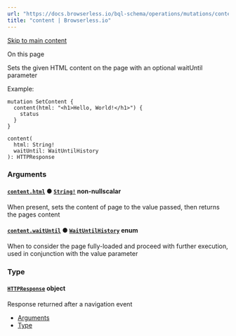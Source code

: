 ```yaml
---
url: "https://docs.browserless.io/bql-schema/operations/mutations/content"
title: "content | Browserless.io"
---
```


[Skip to main content](https://docs.browserless.io/bql-schema/operations/mutations/content#__docusaurus_skipToContent_fallback)

On this page

Sets the given HTML content on the page with an optional waitUntil parameter

Example:

```codeBlockLines_p187
mutation SetContent {
  content(html: "<h1>Hello, World!</h1>") {
    status
  }
}

```

```codeBlockLines_p187
content(
  html: String!
  waitUntil: WaitUntilHistory
): HTTPResponse

```

### Arguments [​](https://docs.browserless.io/bql-schema/operations/mutations/content\#arguments "Direct link to Arguments")

#### [`content.html`](https://docs.browserless.io/bql-schema/operations/mutations/content\#) ● [`String!`](https://docs.browserless.io/bql-schema/types/scalars/string) non-nullscalar [​](https://docs.browserless.io/bql-schema/operations/mutations/content\#contenthtmlstring-- "Direct link to contenthtmlstring--")

When present, sets the content of page to the value passed, then returns the pages content

#### [`content.waitUntil`](https://docs.browserless.io/bql-schema/operations/mutations/content\#) ● [`WaitUntilHistory`](https://docs.browserless.io/bql-schema/types/enums/wait-until-history) enum [​](https://docs.browserless.io/bql-schema/operations/mutations/content\#contentwaituntilwaituntilhistory- "Direct link to contentwaituntilwaituntilhistory-")

When to consider the page fully-loaded and proceed with further execution, used in conjunction with the value parameter

### Type [​](https://docs.browserless.io/bql-schema/operations/mutations/content\#type "Direct link to Type")

#### [`HTTPResponse`](https://docs.browserless.io/bql-schema/types/objects/httpresponse) object [​](https://docs.browserless.io/bql-schema/operations/mutations/content\#httpresponse- "Direct link to httpresponse-")

Response returned after a navigation event

- [Arguments](https://docs.browserless.io/bql-schema/operations/mutations/content#arguments)
- [Type](https://docs.browserless.io/bql-schema/operations/mutations/content#type)